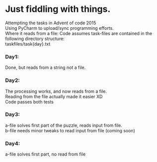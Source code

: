 # Just fiddling with things.

Attempting the tasks in Advent of code 2015\
Using PyCharm to upload/sync programming efforts.\
Where it reads from a file:
Code assumes task-files are contained in the following directory structure:\
taskfiles/task{day}.txt

### Day1:

Done, but reads from a string not a file.

### Day2:

The processing works, and now reads from a file.\
Reading from the file actually made it easier XD\
Code passes both tests
### Day3:

a-file solves first part of the puzzle, reads input from file.\
b-file needs minor tweaks to read input from file (coming soon)

### Day4:

a-file solves first part, no read from file